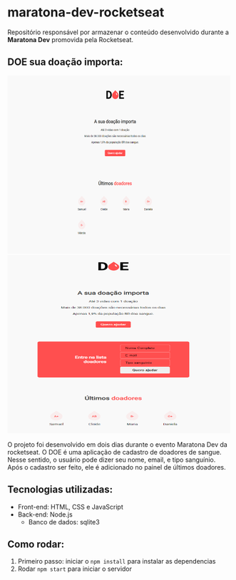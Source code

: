 # maratona-dev-rocketseat
 Repositório responsável por armazenar o conteúdo desenvolvido durante a **Maratona Dev** promovida pela Rocketseat.


## DOE sua doação importa:



<img src="screenshots/Doe.PNG" width="500" height="400" />
<img src="screenshots/DoeForm.PNG" width="500" height="400" />


O projeto foi desenvolvido em dois dias durante o evento Maratona Dev da rocketseat.
O DOE é uma aplicação de cadastro de doadores de sangue.
Nesse sentido, o usuário pode dizer seu nome, email, e tipo sanguínio.
Após o cadastro ser feito, ele é adicionado no painel de últimos doadores.

## Tecnologias utilizadas:
* Front-end: HTML, CSS e JavaScript
* Back-end: Node.js
   * Banco de dados: sqlite3

## Como rodar:
1. Primeiro passo: iniciar o `npm install` para instalar as dependencias
1. Rodar `npm start` para iniciar o servidor

